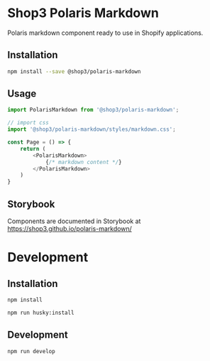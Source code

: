 # Shop3 Polaris Markdown

Polaris markdown component ready to use in Shopify applications.

## Installation

```bash
npm install --save @shop3/polaris-markdown
```

## Usage

```js
import PolarisMarkdown from '@shop3/polaris-markdown';

// import css
import '@shop3/polaris-markdown/styles/markdown.css';

const Page = () => {
    return (
        <PolarisMarkdown>
            {/* markdown content */}
        </PolarisMarkdown>
    )
}
```

## Storybook

Components are documented in Storybook at https://shop3.github.io/polaris-markdown/

# Development

## Installation

```bash
npm install

npm run husky:install
```

## Development

```bash
npm run develop
```
